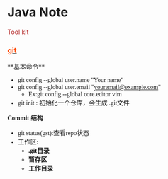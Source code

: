 
# Java Note
<font color=#B22222>Tool kit</font>
### [<font color=#FF4500>git</font>](#git)
<sapn id="git">
<font face="微软雅黑">
**基本命令**

- git config --global user.name "Your name"
- git config --global user.email "youremail@example.com"	
	- Ex:git config --global core.editor vim
- git init : 初始化一个仓库，会生成 .git文件

**Commit 结构**

- git status(gst):查看repo状态	
- 工作区:
	- **.git目录** 
	- **暂存区**
	- **工作目录**
	
</font>
</span>

